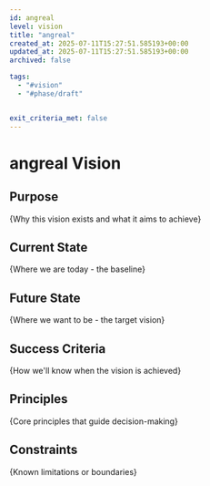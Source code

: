 ```yaml
---
id: angreal
level: vision
title: "angreal"
created_at: 2025-07-11T15:27:51.585193+00:00
updated_at: 2025-07-11T15:27:51.585193+00:00
archived: false

tags:
  - "#vision"
  - "#phase/draft"


exit_criteria_met: false
---
```


# angreal Vision

## Purpose

{Why this vision exists and what it aims to achieve}

## Current State

{Where we are today - the baseline}

## Future State

{Where we want to be - the target vision}

## Success Criteria

{How we'll know when the vision is achieved}

## Principles

{Core principles that guide decision-making}

## Constraints

{Known limitations or boundaries}
